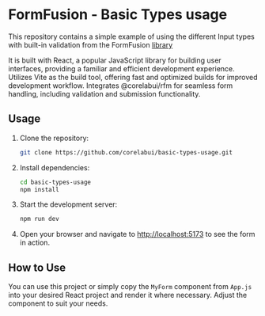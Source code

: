 # FormFusion - Basic Types usage

This repository contains a simple example of using the different Input types with built-in validation from the FormFusion [library](https://www.corelabui.com/)

It is built with React, a popular JavaScript library for building user interfaces, providing a familiar and efficient development experience. Utilizes Vite as the build tool, offering fast and optimized builds for improved development workflow. Integrates @corelabui/rfm for seamless form handling, including validation and submission functionality.

## Usage

1. Clone the repository:

   ```bash
   git clone https://github.com/corelabui/basic-types-usage.git
   ```

2. Install dependencies:

   ```bash
   cd basic-types-usage
   npm install
   ```

3. Start the development server:

   ```bash
   npm run dev
   ```

4. Open your browser and navigate to [http://localhost:5173](http://localhost:5173) to see the form in action.

## How to Use

You can use this project or simply copy the `MyForm` component from `App.js` into your desired React project and render it where necessary. Adjust the component to suit your needs.
